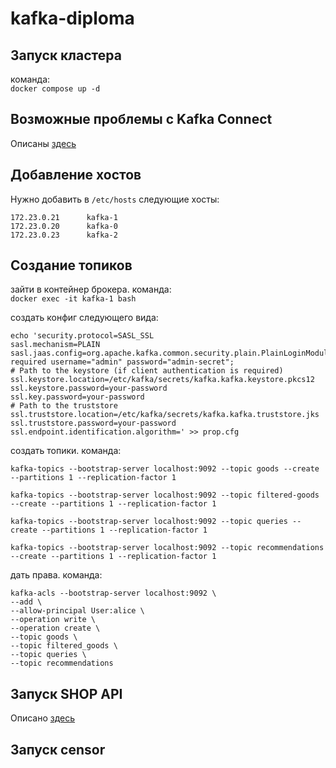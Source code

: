 # kafka-diploma

## Запуск кластера 

команда:  
`docker compose up -d`

## Возможные проблемы с Kafka Connect

Описаны [здесь](https://github.com/dayterr/kafka-diploma/blob/main/kafka-connect/README.md)

## Добавление хостов

Нужно добавить в `/etc/hosts` следующие хосты:

```
172.23.0.21      kafka-1
172.23.0.20      kafka-0
172.23.0.23      kafka-2
```

## Создание топиков

зайти в контейнер брокера. команда:  
`docker exec -it kafka-1 bash`

создать конфиг следующего вида:
```
echo 'security.protocol=SASL_SSL
sasl.mechanism=PLAIN
sasl.jaas.config=org.apache.kafka.common.security.plain.PlainLoginModule required username="admin" password="admin-secret";
# Path to the keystore (if client authentication is required)
ssl.keystore.location=/etc/kafka/secrets/kafka.kafka.keystore.pkcs12
ssl.keystore.password=your-password
ssl.key.password=your-password
# Path to the truststore
ssl.truststore.location=/etc/kafka/secrets/kafka.kafka.truststore.jks
ssl.truststore.password=your-password
ssl.endpoint.identification.algorithm=' >> prop.cfg
```

создать топики. команда:  
```
kafka-topics --bootstrap-server localhost:9092 --topic goods --create --partitions 1 --replication-factor 1
```

```
kafka-topics --bootstrap-server localhost:9092 --topic filtered-goods --create --partitions 1 --replication-factor 1
```

```
kafka-topics --bootstrap-server localhost:9092 --topic queries --create --partitions 1 --replication-factor 1
```

```
kafka-topics --bootstrap-server localhost:9092 --topic recommendations --create --partitions 1 --replication-factor 1
```

дать права. команда:  

```
kafka-acls --bootstrap-server localhost:9092 \
--add \
--allow-principal User:alice \
--operation write \
--operation create \
--topic goods \
--topic filtered_goods \
--topic queries \
--topic recommendations
```

## Запуск SHOP API

Описано [здесь](https://github.com/dayterr/kafka-diploma/blob/main/shop/README.md)

## Запуск censor